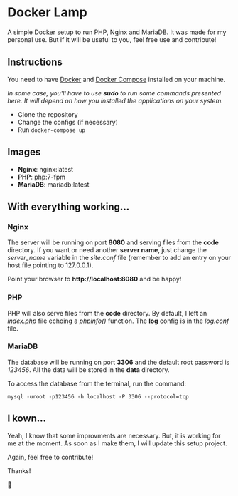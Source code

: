 # Docker Lamp

A simple Docker setup to run PHP, Nginx and MariaDB. It was made for my personal use. But if it will be useful to you, feel free use and contribute!

## Instructions

You need to have [Docker](https://www.docker.com/) and [Docker Compose](https://docs.docker.com/compose/) installed on your machine.

*In some case, you'll have to use **sudo** to run some commands presented here. It will depend on how you installed the applications on your system.*

* Clone the repository
* Change the configs (if necessary)
* Run ```docker-compose up```

## Images

* **Nginx**: nginx:latest
* **PHP**: php:7-fpm
* **MariaDB**: mariadb:latest

## With everything working...

### Nginx

The server will be running on port **8080** and serving files from the **code** directory. If you want or need another **server name**, just change the *server_name* variable in the *site.conf* file (remember to add an entry on your host file pointing to 127.0.0.1).

Point your browser to **http://localhost:8080** and be happy!

### PHP

PHP will also serve files from the **code** directory. By default, I left an *index.php* file echoing a *phpinfo()* function. The **log** config is in the *log.conf* file.

### MariaDB

The database will be running on port **3306** and the default root password is *123456*. All the data will be stored in the **data** directory.

To access the database from the terminal, run the command:

```mysql -uroot -p123456 -h localhost -P 3306 --protocol=tcp```

## I kown...

Yeah, I know that some improvments are necessary. But, it is working for me at the moment. As soon as I make them, I will update this setup project.

Again, feel free to contribute!

Thanks!

💙
